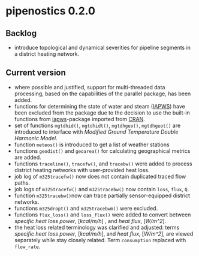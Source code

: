 # pipenostics 0.2.0

## Backlog

- introduce topological and dynamical severities for pipeline segments in a district heating network.

## Current version

- where possible and justified, support for multi-threaded data processing, based on the capabilities of the parallel package, has been added.
- functions for determining the state of water and steam ([IAPWS](http://www.iapws.org/)) have been excluded from the package due to the decision to use the built-in functions from [iapws](https://cran.r-project.org/web/packages/iapws/index.html)-package imported from [CRAN](https://cran.r-project.org/).
- set of functions `mgtdhid()`, `mgtdhidt()`, `mgtdhgeo()`, `mgtdhgeot()` are introduced to interface with *Modified Ground Temperature Double Harmonic Model*.
- function `meteos()` is introduced to get a list of weather stations
- functions `geodist()` and `geoarea()` for calculating geographical metrics are added.
- functions `traceline()`, `tracefw()`, and `tracebw()` were added to process district heating networks with user-provided heat loss.
- job log of `m325tracefw()` now does not contain duplicated traced flow paths.
- job logs of `m325tracefw()` and `m325tracebw()` now contain `loss`, `flux`, `Q`.
- function `m325tracebw()`now can trace partially sensor-equipped district networks.
- functions `m325dropt()` and `m325tracebwm()` were excluded.
- functions `flux_loss()` and `loss_flux()` were added to convert between *specific heat loss power*, [*kcal/m/h*] , and *heat flux*, [*W/m^2*].
- the heat loss related terminology was clarified and adjusted: terms *specific heat loss power*, [*kcal/m/h*],
  and *heat flux*, [*W/m^2*], are viewed separately while stay closely related. Term `consumption` replaced with `flow_rate`.
